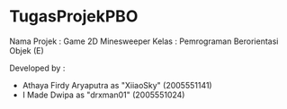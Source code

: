 # TugasProjekPBO

Nama Projek : Game 2D Minesweeper
Kelas : Pemrograman Berorientasi Objek (E)

Developed by :
- Athaya Firdy Aryaputra as "XiiaoSky" (2005551141)
- I Made Dwipa as "drxman01" (2005551024)
